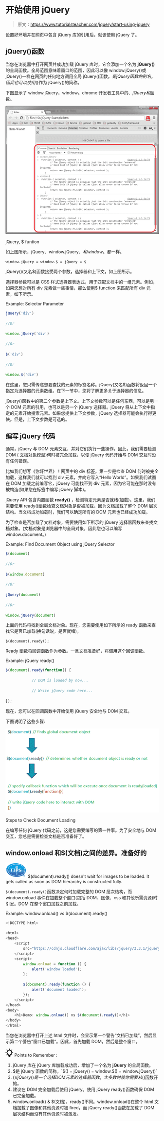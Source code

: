 # 开始使用 jQuery

> 原文：<https://www.tutorialsteacher.com/jquery/start-using-jquery>

设置好环境并在网页中包含 jQuery 库的引用后，就该使用 jQuery 了。

## jQuery()函数

当您在浏览器中打开网页并成功加载 jQuery 库时，它会添加一个名为 **jQuery()** 的全局函数。全局范围意味着窗口的范围，因此可以像 window.jQuery()或 jQuery()一样在网页的任何地方调用全局 jQuery()函数。$是 jQuery 函数的别名，因此也可以使用$()作为 jQuery()的简称。

下图显示了 window.jQuery，window。chrome 开发者工具中的$、jQuery 和$函数。

[![jQuery, $ funtion](img/1375dcda5d275b894604a56a2c473421.png)](../../Content/images/jquery/jquery-function.png) 

jQuery, $ funtion



如上图所示，jQuery、window.jQuery、$和 window。$都一样。

`window.jQuery = window.$ = jQuery = $`

jQuery()(又名$)函数接受两个参数，选择器和上下文，如上图所示。

选择器参数可以是 CSS 样式选择器表达式，用于匹配文档中的一组元素。例如，如果您想对所有 div 元素做一些事情，那么使用$ function 来匹配所有 div 元素，如下所示。

Example: Selector Parameter

```js
jQuery('div')

//Or

window.jQuery('div')

//Or

$('div')

//Or

window.$('div')
```

在这里，您只需传递想要查找的元素的标签名称。jQuery(又名$)函数将返回一个指定为选择器的元素数组。在下一节中，您将了解更多关于选择器的信息。

jQuery()函数中的第二个参数是上下文。上下文参数可以是任何东西，可以是另一个 DOM 元素的引用，也可以是另一个 jQuery 选择器。jQuery 将从上下文中指定的元素开始搜索元素。如果您提供上下文参数，jQuery 选择器可能会执行得更快。但是，上下文参数是可选的。

## 编写 jQuery 代码

通常，jQuery 与 DOM 元素交互，并对它们执行一些操作。因此，我们需要检测 DOM ( [文档对象模型](https://www.w3.org/TR/WD-DOM/introduction.html))何时被完全加载，以便 jQuery 代码开始与 DOM 交互时没有任何错误。

比如我们想写《你好世界》！网页中的 div 标签。第一步是检查 DOM 何时被完全加载，这样我们就可以找到 div 元素，并向它写入“Hello World”。如果我们试图在 DOM 加载之前编写它，jQuery 可能找不到 div 元素，因为它可能在那时没有被构造(如果您在标签中编写 jQuery 脚本)。

jQuery API 包含内置函数 **ready()** ，检测特定元素是否就绪(加载)。这里，我们需要使用 ready()函数检查文档对象是否被加载，因为文档加载了整个 DOM 层次结构。当文档成功加载时，我们可以确定所有的 DOM 元素也已经成功加载。

为了检查是否加载了文档对象，需要使用如下所示的 jQuery 选择器函数来查找文档对象。(文档对象是浏览器中的全局对象，因此您也可以编写 window.document。)

Example: Find Document Object using jQuery Selector

```js
$(document)

//Or

$(window.document)

//Or

jQuery(document)

//Or

window.jQuery(document)
```

上面的代码将找到全局文档对象。现在，您需要使用如下所示的 ready 函数来查找它是否已加载(换句话说，是否就绪)。

`$(document).ready();`

Ready 函数将回调函数作为参数。一旦文档准备好，将调用这个回调函数。

Example: jQuery ready()

```js
$(document).ready(function() {

            // DOM is loaded by now...

            // Write jQuery code here...

});
```

现在，您可以在回调函数中开始使用 jQuery 安全地与 DOM 交互。

下图说明了这些步骤:

[![](img/69a7e2cb653b86b720d58f15987aab05.png)](../../Content/images/jquery/document-ready.png) 

Steps to Check Document Loading



在编写任何 jQuery 代码之前，这是您需要编写的第一件事。为了安全地与 DOM 交互，您总是需要检查文档是否准备好了。

## window.onload 和$(文档)之间的差异。准备好的

![](img/751bca76a769f8ad315ebee3fdf7d98e.png)  $(document).ready() doesn't wait for images to be loaded. It gets called as soon as DOM hierarchy is constructed fully.

`$(document).ready()`函数决定何时加载完整的 DOM 层次结构，而 window.onload 事件在加载整个窗口(包括 DOM、图像、css 和其他所需资源)时引发。DOM 在整个窗口加载之前加载。

Example: window.onload() vs $(document).ready()

```js
<!DOCTYPE html>

<html>
<head>
    <script
        src="https://cdnjs.cloudflare.com/ajax/libs/jquery/3.3.1/jquery.min.js">
    </script>
    <script>
        window.onload = function () {
            alert('window loaded');
        };

        $(document).ready(function () {
            alert('document loaded');
        });
    </script>
</head>
<body>
    <h1>Demo: window.onload() vs $(document).ready()</h1>
</body>
</html>
```

当您在浏览器中打开上述 html 文件时，会显示第一个警告“文档已加载”，然后显示第二个警告“窗口已加载”。因此，首先加载 DOM，然后是整个窗口。

![](img/85db52f5404f0c468e1b194aa487d6a1.png)  Points to Remember :

1.  jQuery 库在 jQuery 库加载成功后，增加了一个名为 **jQuery** 的全局函数。
2.  $是 jQuery 函数的简称。`$() = jQuery() = window.$() = window.jQuery()`
3.  $()/jQuery()是一个选择 DOM 元素的选择器函数。大多数时候你需要从$()函数开始。
4.  建议在 DOM 完全加载后使用 jQuery。使用 jQuery ready()函数确保 DOM 已完全加载。
5.  window.onload() & $(文档)。ready()不同。window.onload()在整个 html 文档加载了图像和其他资源时被 fired，而 jQuery ready()函数在加载了 DOM 层次结构而没有其他资源时被激发。